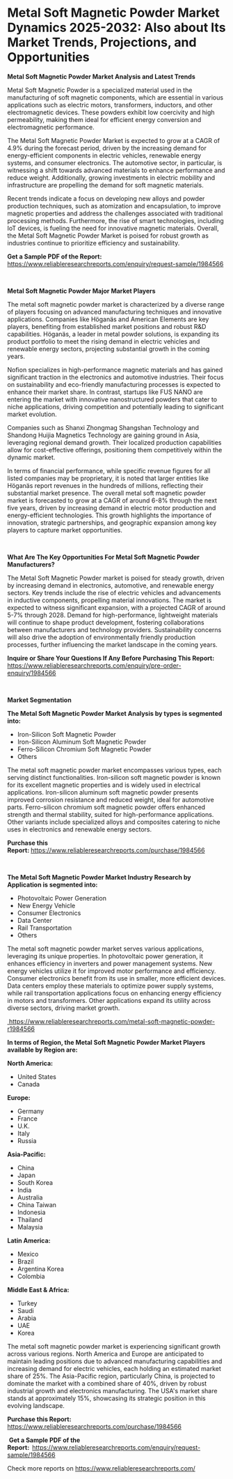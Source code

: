 <p><h1>Metal Soft Magnetic Powder Market Dynamics 2025-2032: Also about Its Market Trends, Projections, and Opportunities</h1></p><p><strong>Metal Soft Magnetic Powder Market Analysis and Latest Trends</strong></p>
<p><p>Metal Soft Magnetic Powder is a specialized material used in the manufacturing of soft magnetic components, which are essential in various applications such as electric motors, transformers, inductors, and other electromagnetic devices. These powders exhibit low coercivity and high permeability, making them ideal for efficient energy conversion and electromagnetic performance. </p><p>The Metal Soft Magnetic Powder Market is expected to grow at a CAGR of 4.9% during the forecast period, driven by the increasing demand for energy-efficient components in electric vehicles, renewable energy systems, and consumer electronics. The automotive sector, in particular, is witnessing a shift towards advanced materials to enhance performance and reduce weight. Additionally, growing investments in electric mobility and infrastructure are propelling the demand for soft magnetic materials. </p><p>Recent trends indicate a focus on developing new alloys and powder production techniques, such as atomization and encapsulation, to improve magnetic properties and address the challenges associated with traditional processing methods. Furthermore, the rise of smart technologies, including IoT devices, is fueling the need for innovative magnetic materials. Overall, the Metal Soft Magnetic Powder Market is poised for robust growth as industries continue to prioritize efficiency and sustainability.</p></p>
<p><strong>Get a Sample PDF of the Report:&nbsp;</strong> <a href="https://www.reliableresearchreports.com/enquiry/request-sample/1984566?utm_campaign=3265&utm_medium=2&utm_source=Github&utm_content=ia&utm_term=03042025&utm_id=metal-soft-magnetic-powder">https://www.reliableresearchreports.com/enquiry/request-sample/1984566</a></p>
<p>&nbsp;</p>
<p><strong>Metal Soft Magnetic Powder Major Market Players</strong></p>
<p><p>The metal soft magnetic powder market is characterized by a diverse range of players focusing on advanced manufacturing techniques and innovative applications. Companies like Höganäs and American Elements are key players, benefiting from established market positions and robust R&D capabilities. Höganäs, a leader in metal powder solutions, is expanding its product portfolio to meet the rising demand in electric vehicles and renewable energy sectors, projecting substantial growth in the coming years.</p><p>Nofion specializes in high-performance magnetic materials and has gained significant traction in the electronics and automotive industries. Their focus on sustainability and eco-friendly manufacturing processes is expected to enhance their market share. In contrast, startups like FUS NANO are entering the market with innovative nanostructured powders that cater to niche applications, driving competition and potentially leading to significant market evolution.</p><p>Companies such as Shanxi Zhongmag Shangshan Technology and Shandong Huijia Magnetics Technology are gaining ground in Asia, leveraging regional demand growth. Their localized production capabilities allow for cost-effective offerings, positioning them competitively within the dynamic market.</p><p>In terms of financial performance, while specific revenue figures for all listed companies may be proprietary, it is noted that larger entities like Höganäs report revenues in the hundreds of millions, reflecting their substantial market presence. The overall metal soft magnetic powder market is forecasted to grow at a CAGR of around 6-8% through the next five years, driven by increasing demand in electric motor production and energy-efficient technologies. This growth highlights the importance of innovation, strategic partnerships, and geographic expansion among key players to capture market opportunities.</p></p>
<p>&nbsp;</p>
<p><strong>What Are The Key Opportunities For Metal Soft Magnetic Powder Manufacturers?</strong></p>
<p><p>The Metal Soft Magnetic Powder market is poised for steady growth, driven by increasing demand in electronics, automotive, and renewable energy sectors. Key trends include the rise of electric vehicles and advancements in inductive components, propelling material innovations. The market is expected to witness significant expansion, with a projected CAGR of around 5-7% through 2028. Demand for high-performance, lightweight materials will continue to shape product development, fostering collaborations between manufacturers and technology providers. Sustainability concerns will also drive the adoption of environmentally friendly production processes, further influencing the market landscape in the coming years.</p></p>
<p><strong>Inquire or Share Your Questions If Any Before Purchasing This Report:</strong> <a href="https://www.reliableresearchreports.com/enquiry/pre-order-enquiry/1984566?utm_campaign=3265&utm_medium=2&utm_source=Github&utm_content=ia&utm_term=03042025&utm_id=metal-soft-magnetic-powder">https://www.reliableresearchreports.com/enquiry/pre-order-enquiry/1984566</a></p>
<p>&nbsp;</p>
<p><strong>Market Segmentation</strong></p>
<p><strong>The Metal Soft Magnetic Powder Market Analysis by types is segmented into:</strong></p>
<p><ul><li>Iron-Silicon Soft Magnetic Powder</li><li>Iron-Silicon Aluminum Soft Magnetic Powder</li><li>Ferro-Silicon Chromium Soft Magnetic Powder</li><li>Others</li></ul></p>
<p><p>The metal soft magnetic powder market encompasses various types, each serving distinct functionalities. Iron-silicon soft magnetic powder is known for its excellent magnetic properties and is widely used in electrical applications. Iron-silicon aluminum soft magnetic powder presents improved corrosion resistance and reduced weight, ideal for automotive parts. Ferro-silicon chromium soft magnetic powder offers enhanced strength and thermal stability, suited for high-performance applications. Other variants include specialized alloys and composites catering to niche uses in electronics and renewable energy sectors.</p></p>
<p><strong>Purchase this Report:&nbsp;</strong><a href="https://www.reliableresearchreports.com/purchase/1984566?utm_campaign=3265&utm_medium=2&utm_source=Github&utm_content=ia&utm_term=03042025&utm_id=metal-soft-magnetic-powder">https://www.reliableresearchreports.com/purchase/1984566</a></p>
<p>&nbsp;</p>
<p><strong>The Metal Soft Magnetic Powder Market Industry Research by Application is segmented into:</strong></p>
<p><ul><li>Photovoltaic Power Generation</li><li>New Energy Vehicle</li><li>Consumer Electronics</li><li>Data Center</li><li>Rail Transportation</li><li>Others</li></ul></p>
<p><p>The metal soft magnetic powder market serves various applications, leveraging its unique properties. In photovoltaic power generation, it enhances efficiency in inverters and power management systems. New energy vehicles utilize it for improved motor performance and efficiency. Consumer electronics benefit from its use in smaller, more efficient devices. Data centers employ these materials to optimize power supply systems, while rail transportation applications focus on enhancing energy efficiency in motors and transformers. Other applications expand its utility across diverse sectors, driving market growth.</p></p>
<p><a href="https://www.reliableresearchreports.com/metal-soft-magnetic-powder-r1984566?utm_campaign=3265&utm_medium=2&utm_source=Github&utm_content=ia&utm_term=03042025&utm_id=metal-soft-magnetic-powder">&nbsp;https://www.reliableresearchreports.com/metal-soft-magnetic-powder-r1984566</a></p>
<p><strong>In terms of Region, the Metal Soft Magnetic Powder Market Players available by Region are:</strong></p>
<p>
    <p> <strong> North America: </strong>
        <ul>
            <li>United States</li>
            <li>Canada</li>
        </ul>
        </p> 
    <p> <strong> Europe: </strong>
        <ul>
            <li>Germany</li>
            <li>France</li>
            <li>U.K.</li>
            <li>Italy</li>
            <li>Russia</li>
        </ul>
        </p> 
    <p> <strong> Asia-Pacific: </strong>
        <ul>
            <li>China</li>
            <li>Japan</li>
            <li>South Korea</li>
            <li>India</li>
            <li>Australia</li>
            <li>China Taiwan</li>
            <li>Indonesia</li>
            <li>Thailand</li>
            <li>Malaysia</li>
        </ul>
        </p> 
    <p> <strong> Latin America: </strong>
        <ul>
            <li>Mexico</li>
            <li>Brazil</li>
            <li>Argentina Korea</li>
            <li>Colombia</li>
        </ul>
        </p> 
    <p> <strong> Middle East & Africa: </strong>
        <ul>
            <li>Turkey</li>
            <li>Saudi</li>
            <li>Arabia</li>
            <li>UAE</li>
            <li>Korea</li>
        </ul>
    </p>
    </p>
<p><p>The metal soft magnetic powder market is experiencing significant growth across various regions. North America and Europe are anticipated to maintain leading positions due to advanced manufacturing capabilities and increasing demand for electric vehicles, each holding an estimated market share of 25%. The Asia-Pacific region, particularly China, is projected to dominate the market with a combined share of 40%, driven by robust industrial growth and electronics manufacturing. The USA's market share stands at approximately 15%, showcasing its strategic position in this evolving landscape.</p></p>
<p><strong>Purchase this Report: </strong><a href="https://www.reliableresearchreports.com/purchase/1984566?utm_campaign=3265&utm_medium=2&utm_source=Github&utm_content=ia&utm_term=03042025&utm_id=metal-soft-magnetic-powder">https://www.reliableresearchreports.com/purchase/1984566</a></p>
<p>&nbsp;<strong>Get a Sample PDF of the Report:&nbsp;&nbsp;</strong><a href="https://www.reliableresearchreports.com/enquiry/request-sample/1984566?utm_campaign=3265&utm_medium=2&utm_source=Github&utm_content=ia&utm_term=03042025&utm_id=metal-soft-magnetic-powder">https://www.reliableresearchreports.com/enquiry/request-sample/1984566</a></p>
<p><strong></strong></p>
<p>Check more reports on <a href="https://www.reliableresearchreports.com/?utm_campaign=3265&utm_medium=2&utm_source=Github&utm_content=ia&utm_term=03042025&utm_id=metal-soft-magnetic-powder">https://www.reliableresearchreports.com/</a></p>